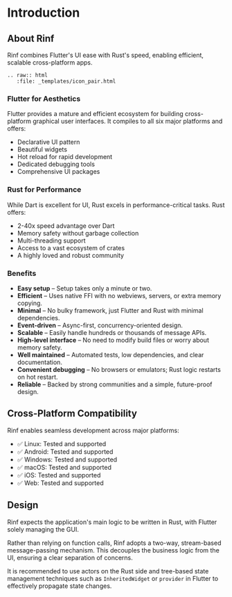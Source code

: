 # Introduction

## About Rinf

Rinf combines Flutter's UI ease with Rust's speed, enabling efficient, scalable cross-platform apps.

```{eval-rst}
.. raw:: html
   :file: _templates/icon_pair.html
```

### Flutter for Aesthetics

Flutter provides a mature and efficient ecosystem for building cross-platform graphical user interfaces. It compiles to all six major platforms and offers:

- Declarative UI pattern
- Beautiful widgets
- Hot reload for rapid development
- Dedicated debugging tools
- Comprehensive UI packages

### Rust for Performance

While Dart is excellent for UI, Rust excels in performance-critical tasks. Rust offers:

- 2-40x speed advantage over Dart
- Memory safety without garbage collection
- Multi-threading support
- Access to a vast ecosystem of crates
- A highly loved and robust community

### Benefits

- **Easy setup** – Setup takes only a minute or two.
- **Efficient** – Uses native FFI with no webviews, servers, or extra memory copying.
- **Minimal** – No bulky framework, just Flutter and Rust with minimal dependencies.
- **Event-driven** – Async-first, concurrency-oriented design.
- **Scalable** – Easily handle hundreds or thousands of message APIs.
- **High-level interface** – No need to modify build files or worry about memory safety.
- **Well maintained** – Automated tests, low dependencies, and clear documentation.
- **Convenient debugging** – No browsers or emulators; Rust logic restarts on hot restart.
- **Reliable** – Backed by strong communities and a simple, future-proof design.

## Cross-Platform Compatibility

Rinf enables seamless development across major platforms:

- ✅ Linux: Tested and supported
- ✅ Android: Tested and supported
- ✅ Windows: Tested and supported
- ✅ macOS: Tested and supported
- ✅ iOS: Tested and supported
- ✅ Web: Tested and supported

## Design

Rinf expects the application's main logic to be written in Rust, with Flutter solely managing the GUI.

Rather than relying on function calls, Rinf adopts a two-way, stream-based message-passing mechanism. This decouples the business logic from the UI, ensuring a clear separation of concerns.

It is recommended to use actors on the Rust side and tree-based state management techniques such as `InheritedWidget` or `provider` in Flutter to effectively propagate state changes.
